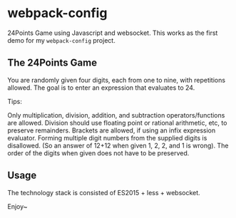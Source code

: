 # webpack-config
24Points Game using Javascript and websocket. This works as the first demo for my `webpack-config` project.

## The 24Points Game
You are randomly given four digits, each from one to nine, with repetitions allowed.
The goal is to enter an expression that evaluates to 24.

Tips:

Only multiplication, division, addition, and subtraction operators/functions are allowed.
Division should use floating point or rational arithmetic, etc, to preserve remainders.
Brackets are allowed, if using an infix expression evaluator.
Forming multiple digit numbers from the supplied digits is disallowed. (So an answer of 12+12 when given 1, 2, 2, and 1 is wrong).
The order of the digits when given does not have to be preserved.

## Usage
The technology stack is consisted of ES2015 + less + websocket. 

Enjoy~


